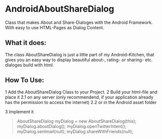 AndroidAboutShareDialog
=======================

Class that makes About and Share-Dialoges with the Android Framework. With easy to use HTML-Pages as Dialog Content.

What it does:
----
The class AboutShareDialog is just a little part of my Android-Kitchen, that gives you an easy way to display beautiful about-, rating- or sharing- etc. dialoges build with html.


How To Use:
----
1 Add the AboutShareDialog Class to your Project.
2  Build your html-file and place it
2.1  on any server (only recommendend, if your application already has the permission to access the internet)
2.2 or in the Android asset folder

3 Implement it

> AboutShareDialog myDialog = new AboutShareDialog(this);
> myDialog.aboutDialog();
> myDialog.openTwitterIntent();
> myDialog.sentmail(null);
> myDialog.shareWithFriends(null);